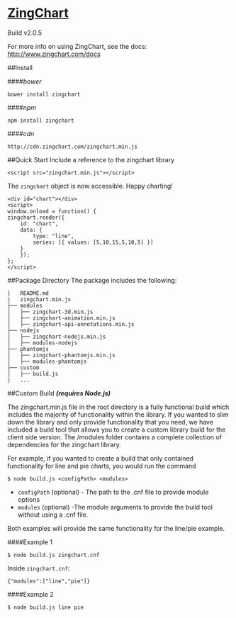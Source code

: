 # [ZingChart](http://www.zingchart.com)
Build v2.0.5

For more info on using ZingChart, see the docs: http://www.zingchart.com/docs


##Install

####*bower*
```
bower install zingchart
```

####*npm*
```
npm install zingchart
```

####*cdn*
```
http://cdn.zingchart.com/zingchart.min.js
```

##Quick Start
Include a reference to the zingchart library

```
<script src="zingchart.min.js"></script>
```
The `zingchart` object is now accessible. Happy charting!
```
<div id="chart"></div>
<script>
window.onload = function() {
zingchart.render({
    id: "chart",
    data: {
        type: "line",
        series: [{ values: [5,10,15,5,10,5] }]
    }
    });
};
</script>
```


##Package Directory
The package includes the following:
```
|   README.md
|   zingchart.min.js
├── modules
│   ├── zingchart-3d.min.js
│   ├── zingchart-animation.min.js
│   ├── zingchart-api-annotations.min.js
├── nodejs
│   ├── zingchart-nodejs.min.js
│   ├── modules-nodejs
├── phantomjs
│   ├── zingchart-phantomjs.min.js
│   ├── modules-phantomjs
├── custom
│   ├── build.js
|   ...
```

##Custom Build
***(requires Node.js)***

The zingchart.min.js file in the root directory is a fully functional build which includes the majority of functionality within the library. If you wanted to slim down the library and only provide functionality that you need, we have included a build tool that allows you to create a custom library build for the client side version. The /modules folder contains a complete collection of dependencies for the zingchart library.

For example, if you wanted to create a build that only contained functionality for line and pie charts, you would run the command

```
$ node build.js <configPath> <modules>
```
* `configPath` (optional) - The path to the .cnf file to provide module options
* `modules` (optional) -The module arguments to provide the build tool without using a .cnf file.

Both examples will provide the same functionality for the line/pie example.

####Example 1
```
$ node build.js zingchart.cnf
```
Inside `zingchart.cnf`:
```
{"modules":["line","pie"]}
```

####Example 2
```
$ node build.js line pie
```
